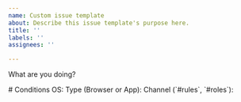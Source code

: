 ```yaml
---
name: Custom issue template
about: Describe this issue template's purpose here.
title: ''
labels: ''
assignees: ''

---
```


What are you doing?
<!-- Type how to recreate the error --!>

# Conditions

OS:
Type (Browser or App):
Channel (`#rules`, `#roles`):

